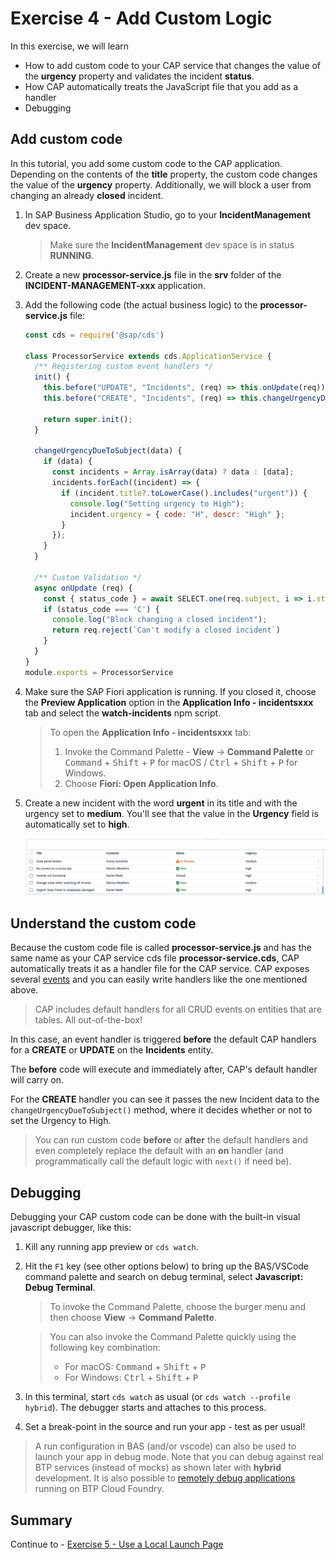 # Exercise 4 - Add Custom Logic

In this exercise, we will learn
- How to add custom code to your CAP service that changes the value of the **urgency** property and validates the incident **status**.
- How CAP automatically treats the JavaScript file that you add as a handler
- Debugging

## Add custom code

In this tutorial, you add some custom code to the CAP application. Depending on the contents of the **title** property, the custom code changes the value of the **urgency** property. Additionally, we will block a user from changing an already **closed** incident.

1. In SAP Business Application Studio, go to your **IncidentManagement** dev space.

    > Make sure the **IncidentManagement** dev space is in status **RUNNING**.

2. Create a new **processor-service.js** file in the **srv** folder of the **INCIDENT-MANAGEMENT-xxx** application.

3. Add the following code (the actual business logic) to the **processor-service.js** file:

    ```js
    const cds = require('@sap/cds')

    class ProcessorService extends cds.ApplicationService {
      /** Registering custom event handlers */
      init() {
        this.before("UPDATE", "Incidents", (req) => this.onUpdate(req));
        this.before("CREATE", "Incidents", (req) => this.changeUrgencyDueToSubject(req.data));

        return super.init();
      }

      changeUrgencyDueToSubject(data) {
        if (data) {
          const incidents = Array.isArray(data) ? data : [data];
          incidents.forEach((incident) => {
            if (incident.title?.toLowerCase().includes("urgent")) {
              console.log("Setting urgency to High");
              incident.urgency = { code: "H", descr: "High" };
            }
          });
        }
      }

      /** Custom Validation */
      async onUpdate (req) {
        const { status_code } = await SELECT.one(req.subject, i => i.status_code).where({ID: req.data.ID})
        if (status_code === 'C') {
          console.log("Block changing a closed incident");
          return req.reject(`Can't modify a closed incident`)
        }
      }
    }
    module.exports = ProcessorService
    ```

3. Make sure the SAP Fiori application is running. If you closed it, choose the **Preview Application** option in the **Application Info - incidentsxxx** tab and select the **watch-incidents** npm script.

    > To open the **Application Info - incidentsxxx** tab: 
    >
    >1. Invoke the Command Palette - **View** &rarr; **Command Palette** or <kbd>Command</kbd> + <kbd>Shift</kbd> + <kbd>P</kbd> for macOS / <kbd>Ctrl</kbd> + <kbd>Shift</kbd> + <kbd>P</kbd> for Windows. 
    >2. Choose **Fiori: Open Application Info**.

4. Create a new incident with the word **urgent** in its title and with the urgency set to **medium**. You'll see that the value in the **Urgency** field is automatically set to **high**.

    ![Fiori Elements Work List](./images/incidentapp.png)


## Understand the custom code

Because the custom code file is called **processor-service.js** and has the same name as your CAP service cds file **processor-service.cds**, CAP automatically treats it as a handler file for the CAP service. CAP exposes several [events](https://cap.cloud.sap/docs/node.js/events) and you can easily write handlers like the one mentioned above.

> CAP includes default handlers for all CRUD events on entities that are tables. All out-of-the-box!

In this case, an event handler is triggered **before** the default CAP handlers for a **CREATE** or **UPDATE** on the **Incidents** entity.

The **before** code will execute and immediately after, CAP's default handler will carry on.

For the **CREATE** handler you can see it passes the new Incident data to the `changeUrgencyDueToSubject()` method, where it decides whether or not to set the Urgency to High.

> You can run custom code **before** or **after** the default handlers and even completely replace the default with an **on** handler (and programmatically call the default logic with `next()` if need be).

## Debugging

Debugging your CAP custom code can be done with the built-in visual javascript debugger, like this:

1. Kill any running app preview or `cds watch`.

2. Hit the `F1` key (see other options below) to bring up the BAS/VSCode command palette and search on debug terminal, select __Javascript: Debug Terminal__.

    > To invoke the Command Palette, choose the burger menu and then choose **View** &rarr; **Command Palette**.

    > You can also invoke the Command Palette quickly using the following key combination:
    >
    > - For macOS: <kbd>Command</kbd> + <kbd>Shift</kbd> + <kbd>P</kbd>
    > - For Windows: <kbd>Ctrl</kbd> + <kbd>Shift</kbd> + <kbd>P</kbd>

3. In this terminal, start `cds watch` as usual (or `cds watch --profile hybrid`). The debugger starts and attaches to this process.

4. Set a break-point in the source and run your app - test as per usual!

> A run configuration in BAS (and/or vscode) can also be used to launch your app in debug mode. Note that you can debug against real BTP services (instead of mocks) as shown later with **hybrid** development. It is also possible to [remotely debug applications](http://community.sap.com/t5/technology-blogs-by-sap/set-up-remote-debugging-to-diagnose-cap-applications-node-js-stack-at/ba-p/13515376) running on BTP Cloud Foundry.

## Summary

Continue to - [Exercise 5 - Use a Local Launch Page](../Use%20a%20Local%20Launch%20Page/README.md)
